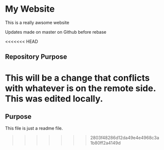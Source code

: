 # My Website

This is a really awsome website 

Updates made on master on Github before rebase

<<<<<<< HEAD
## Repository Purpose

This will be a change that conflicts
with whatever is on the remote side.
This was edited locally.
=======
## Purpose

This file is just a readme file.
>>>>>>> 2803f48286d12da49e4e4968c3a1b80ff2a4149d
